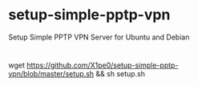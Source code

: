 # setup-simple-pptp-vpn
Setup Simple PPTP VPN Server for Ubuntu and Debian


#

wget https://github.com/X1pe0/setup-simple-pptp-vpn/blob/master/setup.sh && sh setup.sh

#
